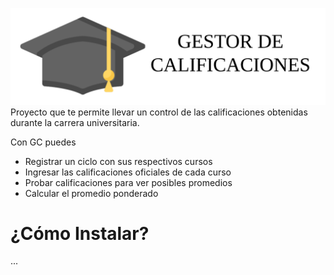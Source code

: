 ![](https://github.com/vnaj16/Gestor-de-Calificaciones/blob/master/Imagenes%20Wiki/Presentation_Wiki_GC.png)
Proyecto que te permite llevar un control de las calificaciones obtenidas durante la carrera universitaria.

Con GC puedes
 * Registrar un ciclo con sus respectivos cursos
 * Ingresar las calificaciones oficiales de cada curso
 * Probar calificaciones para ver posibles promedios
 * Calcular el promedio ponderado


# ¿Cómo Instalar?
...
